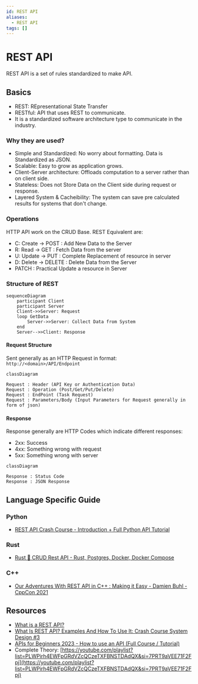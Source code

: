 ```yaml
---
id: REST API
aliases:
  - REST API
tags: []
---
```


# REST API

REST API is a set of rules standardized to make API.

## Basics

- REST: REpresentational State Transfer
- RESTful: API that uses REST to communicate.
- It is a standardized software architecture type to communicate in the industry.

### Why they are used?

- Simple and Standardized: No worry about formatting. Data is Standardized as JSON.
- Scalable: Easy to grow as application grows.
- Client-Server architecture: Offloads computation to a server rather than on client side.
- Stateless: Does not Store Data on the Client side during request or response.
- Layered System & Cacheibility: The system can save pre calculated results for systems that don't change.

### Operations

HTTP API work on the CRUD Base. REST Equivalent are:

- C: Create -> POST : Add New Data to the Server
- R: Read -> GET : Fetch Data from the server
- U: Update -> PUT : Complete Replacement of resource in server
- D: Delete -> DELETE : Delete Data from the Server
- PATCH : Practical Update a resource in Server

### Structure of REST

```mermaid
sequenceDiagram
    participant Client
    participant Server
    Client->>Server: Request
    loop GetData
        Server->>Server: Collect Data from System
    end
    Server-->>Client: Response
```

#### Request Structure

Sent generally as an HTTP Request in format: `http://<domain>/API/Endpoint`

```mermaid
classDiagram

Request : Header (API Key or Authentication Data)
Request : Operation (Post/Get/Put/Delete)
Request : EndPoint (Task Request)
Request : Parameters/Body (Input Parameters for Request generally in form of json)
```

#### Response

Response generally are HTTP Codes which indicate different responses:

- 2xx: Success
- 4xx: Something wrong with request
- 5xx: Something wrong with server

```mermaid
classDiagram

Response : Status Code
Response : JSON Response
```

## Language Specific Guide

### Python

- [REST API Crash Course - Introduction + Full Python API Tutorial](https://youtu.be/qbLc5a9jdXo?si=WO_hBfZmHKi-Q1Zz)

### Rust

- [Rust 🦀 CRUD Rest API - Rust, Postgres, Docker, Docker Compose](https://youtu.be/vhNoiBOuW94?si=tPZjbAcBq6BLbaKC)

### C++

- [Our Adventures With REST API in C++ : Making it Easy - Damien Buhl - CppCon 2021](https://youtu.be/KM9RezKLdVc?si=Nbmjdv8S47GMyvhC)

## Resources
- [What is a REST API?](https://youtu.be/lsMQRaeKNDk?si=9NM1kybCorz84OQT)
- [What Is REST API? Examples And How To Use It: Crash Course System Design #3](https://youtu.be/-mN3VyJuCjM?si=NzJPqY_NIGa95rxY)
- [APIs for Beginners 2023 - How to use an API (Full Course / Tutorial)](https://youtu.be/WXsD0ZgxjRw?si=nwCpAtx0TbiZ0btI)
- Complete Theory: [https://youtube.com/playlist?list=PLWPirh4EWFpGRdVZcQCzeTXFBNSTDAdQX&si=7PRT9aVEE71F2Fpj](https://youtube.com/playlist?list=PLWPirh4EWFpGRdVZcQCzeTXFBNSTDAdQX&si=7PRT9aVEE71F2Fpj)
